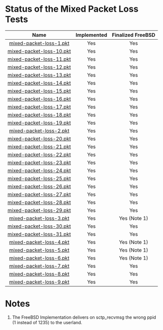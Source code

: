 # Status of the Mixed Packet Loss Tests

| Name                                                       | Implemented   | Finalized FreeBSD |
| :--------------------------------------------------------: | :-----------: | :---------------: |
| [mixed-packet-loss-1.pkt](mixed-packet-loss-1.pkt "-")     | Yes           | Yes               |
| [mixed-packet-loss-10.pkt](mixed-packet-loss-10.pkt "-")   | Yes           | Yes               |
| [mixed-packet-loss-11.pkt](mixed-packet-loss-11.pkt "-")   | Yes           | Yes               |
| [mixed-packet-loss-12.pkt](mixed-packet-loss-12.pkt "-")   | Yes           | Yes               |
| [mixed-packet-loss-13.pkt](mixed-packet-loss-13.pkt "-")   | Yes           | Yes               |
| [mixed-packet-loss-14.pkt](mixed-packet-loss-14.pkt "-")   | Yes           | Yes               |
| [mixed-packet-loss-15.pkt](mixed-packet-loss-15.pkt "-")   | Yes           | Yes               |
| [mixed-packet-loss-16.pkt](mixed-packet-loss-16.pkt "-")   | Yes           | Yes               |
| [mixed-packet-loss-17.pkt](mixed-packet-loss-17.pkt "-")   | Yes           | Yes               |
| [mixed-packet-loss-18.pkt](mixed-packet-loss-18.pkt "-")   | Yes           | Yes               |
| [mixed-packet-loss-19.pkt](mixed-packet-loss-19.pkt "-")   | Yes           | Yes               |
| [mixed-packet-loss-2.pkt](mixed-packet-loss-2.pkt "-")     | Yes           | Yes               |
| [mixed-packet-loss-20.pkt](mixed-packet-loss-20.pkt "-")   | Yes           | Yes               |
| [mixed-packet-loss-21.pkt](mixed-packet-loss-21.pkt "-")   | Yes           | Yes               |
| [mixed-packet-loss-22.pkt](mixed-packet-loss-22.pkt "-")   | Yes           | Yes               |
| [mixed-packet-loss-23.pkt](mixed-packet-loss-23.pkt "-")   | Yes           | Yes               |
| [mixed-packet-loss-24.pkt](mixed-packet-loss-24.pkt "-")   | Yes           | Yes               |
| [mixed-packet-loss-25.pkt](mixed-packet-loss-25.pkt "-")   | Yes           | Yes               |
| [mixed-packet-loss-26.pkt](mixed-packet-loss-26.pkt "-")   | Yes           | Yes               |
| [mixed-packet-loss-27.pkt](mixed-packet-loss-27.pkt "-")   | Yes           | Yes               |
| [mixed-packet-loss-28.pkt](mixed-packet-loss-28.pkt "-")   | Yes           | Yes               |
| [mixed-packet-loss-29.pkt](mixed-packet-loss-29.pkt "-")   | Yes           | Yes               |
| [mixed-packet-loss-3.pkt](mixed-packet-loss-3.pkt "-")     | Yes           | Yes (Note 1)      |
| [mixed-packet-loss-30.pkt](mixed-packet-loss-30.pkt "-")   | Yes           | Yes               |
| [mixed-packet-loss-31.pkt](mixed-packet-loss-31.pkt "-")   | Yes           | Yes               |
| [mixed-packet-loss-4.pkt](mixed-packet-loss-4.pkt "-")     | Yes           | Yes (Note 1)      |
| [mixed-packet-loss-5.pkt](mixed-packet-loss-5.pkt "-")     | Yes           | Yes (Note 1)      |
| [mixed-packet-loss-6.pkt](mixed-packet-loss-6.pkt "-")     | Yes           | Yes (Note 1)      |
| [mixed-packet-loss-7.pkt](mixed-packet-loss-7.pkt "-")     | Yes           | Yes               |
| [mixed-packet-loss-8.pkt](mixed-packet-loss-8.pkt "-")     | Yes           | Yes               |
| [mixed-packet-loss-9.pkt](mixed-packet-loss-9.pkt "-")     | Yes           | Yes               |

# Notes
1. The FreeBSD Implementation delivers on sctp_recvmsg the wrong ppid (1 instead of 1235) to the userland.
